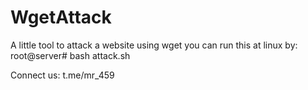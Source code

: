 # WgetAttack
A little tool to attack a website using wget
you can run this at linux by:
    root@server#  bash attack.sh


Connect us:
t.me/mr_459
